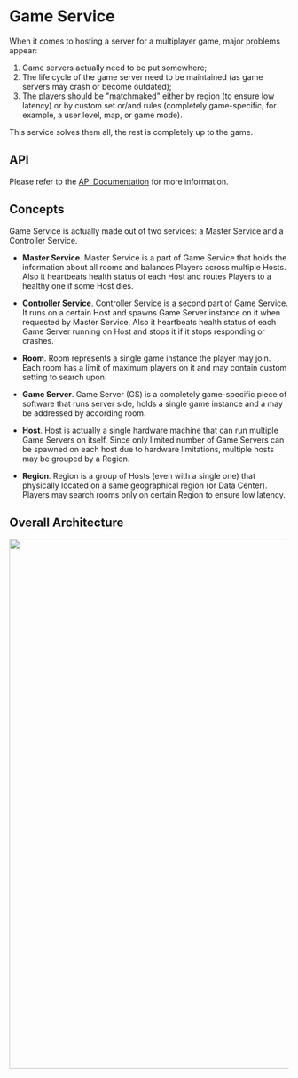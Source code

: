 # Game Service
When it comes to hosting a server for a multiplayer game, major problems appear:

1. Game servers actually need to be put somewhere;
2. The life cycle of the game server need to be maintained (as game servers may crash or become outdated);
3. The players should be "matchmaked" either by region (to ensure low latency) or by custom set or/and rules
(completely game-specific, for example, a user level, map, or game mode).

This service solves them all, the rest is completely up to the game.

## API

Please refer to the <a href="doc/API.md">API Documentation</a> for more information.

## Concepts

Game Service is actually made out of two services: a Master Service and a Controller Service. 

* **Master Service**. Master Service is a part of Game Service that holds the information about
all rooms and balances Players across multiple Hosts. Also it heartbeats health status of each Host and routes
Players to a healthy one if some Host dies.

* **Controller Service**. Controller Service is a second part of Game Service. It runs on a 
certain Host and spawns Game Server instance on it when requested by Master Service. Also it heartbeats health status 
of each Game Server running on Host and stops it if it stops responding or crashes.

* **Room**. Room represents a single game instance the player may join. Each room has a limit
of maximum players on it and may contain custom setting to search upon.

* **Game Server**. Game Server (GS) is a completely game-specific piece of software that runs server side, holds a
single game instance and a may be addressed by according room.

* **Host**. Host is actually a single hardware machine that can run multiple Game Servers on itself.
Since only limited number of Game Servers can be spawned on each host due to hardware limitations, multiple hosts
may be grouped by a Region.

* **Region**. Region is a group of Hosts (even with a single one) that physically located on a same geographical region
(or Data Center). Players may search rooms only on certain Region to ensure low latency.

## Overall Architecture

<center>
<img src="https://cloud.githubusercontent.com/assets/1666014/26257951/47fa688c-3ccb-11e7-902f-e3f13cf60912.png" width="954">
</center>